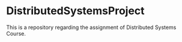 # DistributedSystemsProject
This is a repository regarding the assignment of Distributed Systems Course.
